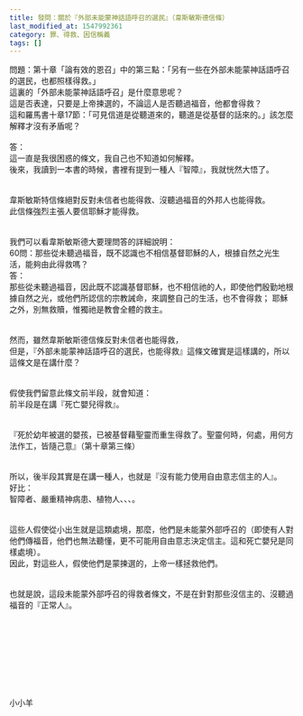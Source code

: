 ```yaml
---
title: 發問：關於『外部未能蒙神話語呼召的選民』（韋斯敏斯德信條）
last_modified_at: 1547992361
category: 罪、得救、因信稱義
tags: []
---
```


<p>問題：第十章「論有效的恩召」中的第三點：「另有一些在外部未能蒙神話語呼召的選民，也都照樣得救。」<br/>這裏的「外部未能蒙神話語呼召」是什麼意思呢？<br/>這是否表達，只要是上帝揀選的，不論這人是否聽過福音，他都會得救？<br/>這和羅馬書十章17節：「可見信道是從聽道來的，聽道是從基督的話來的。」該怎麼解釋才沒有矛盾呢？<br/><!--more--><br/>答：<br/>這一直是我很困惑的條文，我自己也不知道如何解釋。<br/>後來，我讀到一本書的時候，書裡有提到一種人『智障』，我就恍然大悟了。<br/><br/> <br/>韋斯敏斯特信條絕對反對未信者也能得救、沒聽過福音的外邦人也能得救。<br/>此信條強烈主張人要信耶穌才能得救。<br/><br/><br/>我們可以看韋斯敏斯德大要理問答的詳細說明：<br/>60問：那些從未聽過福音，既不認識也不相信基督耶穌的人，根據自然之光生活，能夠由此得救嗎？<br/>答：<br/>那些從未聽過福音，因此既不認識基督耶穌，也不相信祂的人，即使他們殷勤地根據自然之光，或他們所認信的宗教誡命，來調整自己的生活，也不會得救； 耶穌之外，別無救贖，惟獨祂是教會全體的救主。<br/><br/><br/>然而，雖然韋斯敏斯德信條反對未信者也能得救，<br/>但是，『外部未能蒙神話語呼召的選民，也能得救』這條文確實是這樣講的，所以這條文是在講什麼？<br/><br/> <br/>假使我們留意此條文前半段，就會知道：<br/>前半段是在講『死亡嬰兒得救』。<br/><br/><br/>『死於幼年被選的嬰孩，已被基督藉聖靈而重生得救了。聖靈何時，何處，用何方法作工，皆隨己意』（第十章第三條）<br/><br/> <br/>所以，後半段其實是在講一種人，也就是『沒有能力使用自由意志信主的人』。<br/>好比：<br/>智障者、嚴重精神病患、植物人、、、。<br/><br/> <br/>這些人假使從小出生就是這類處境，那麼，他們是未能蒙外部呼召的（即使有人對他們傳福音，他們也無法聽懂，更不可能用自由意志決定信主。這和死亡嬰兒是同樣處境）。<br/>因此，對這些人，假使他們是蒙揀選的，上帝一樣拯救他們。<br/><br/> <br/>也就是說，這段未能蒙外部呼召的得救者條文，不是在針對那些沒信主的、沒聽過福音的『正常人』。<br/> <br/><br/><br/><br/><br/><br/><br/><br/><br/>小小羊<br/> <br/>
</p>